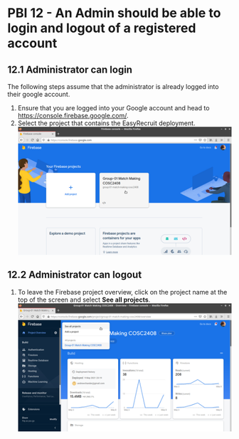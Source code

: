 # PBI 12 - An Admin should be able to login and logout of a registered account

## 12.1 Administrator can login

The following steps assume that the administrator is already logged into their google account.

1. Ensure that you are logged into your Google account and head to <https://console.firebase.google.com/>.
2. Select the project that contains the EasyRecruit deployment.
![12.1_1](12.1_1.png)

## 12.2 Administrator can logout

1. To leave the Firebase project overview, click on the project name at the top of the screen and select **See all projects**.
![12.2_1](12.2_1.png)
